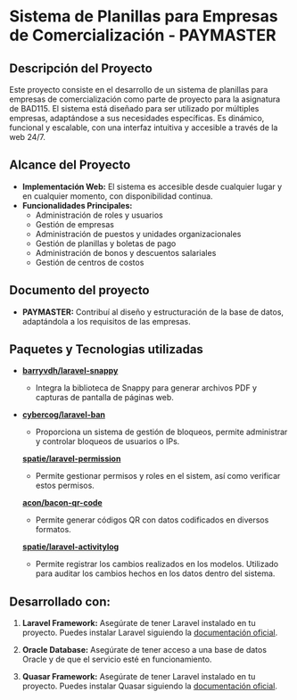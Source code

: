 # Sistema de Planillas para Empresas de Comercialización - PAYMASTER

## Descripción del Proyecto

Este proyecto consiste en el desarrollo de un sistema de planillas para empresas de comercialización como parte de proyecto para la asignatura de BAD115. El sistema está diseñado para ser utilizado por múltiples empresas, adaptándose a sus necesidades específicas. Es dinámico, funcional y escalable, con una interfaz intuitiva y accesible a través de la web 24/7.

## Alcance del Proyecto

- **Implementación Web:** El sistema es accesible desde cualquier lugar y en cualquier momento, con disponibilidad continua.
- **Funcionalidades Principales:**
  - Administración de roles y usuarios
  - Gestión de empresas
  - Administración de puestos y unidades organizacionales
  - Gestión de planillas y boletas de pago
  - Administración de bonos y descuentos salariales
  - Gestión de centros de costos

## Documento del proyecto

- **PAYMASTER:** Contribuí al diseño y estructuración de la base de datos, adaptándola a los requisitos de las empresas.

## Paquetes y Tecnologias utilizadas

- **[barryvdh/laravel-snappy](https://github.com/barryvdh/laravel-snappy)**
  -  Integra la biblioteca de Snappy para generar archivos PDF y capturas de pantalla de páginas web.

- **[cybercog/laravel-ban](https://github.com/cybercog/laravel-ban)**
  -  Proporciona un sistema de gestión de bloqueos, permite administrar y controlar bloqueos de usuarios o IPs.

  **[spatie/laravel-permission](https://github.com/spatie/laravel-permission)**
  -  Permite gestionar permisos y roles en el sistem, así como verificar estos permisos.

  **[acon/bacon-qr-code](https://github.com/Bacon/BaconQrCode)**
    -  Permite generar códigos QR con datos codificados en diversos formatos.

  **[spatie/laravel-activitylog](https://github.com/spatie/laravel-activitylog)**
    -  Permite registrar los cambios realizados en los modelos. Utilizado para auditar los cambios hechos en los datos dentro del sistema.

## Desarrollado con:
1. **Laravel Framework:**
   Asegúrate de tener Laravel instalado en tu proyecto. Puedes instalar Laravel siguiendo la [documentación oficial](https://laravel.com/docs/installation).

2. **Oracle Database:**
   Asegúrate de tener acceso a una base de datos Oracle y de que el servicio esté en funcionamiento.

3. **Quasar Framework:**
   Asegúrate de tener Laravel instalado en tu proyecto. Puedes instalar Quasar siguiendo la [documentación oficial](https://quasar.dev/).
